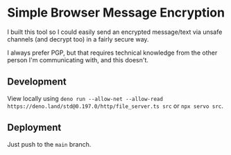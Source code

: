 # Simple Browser Message Encryption

I built this tool so I could easily send an encrypted message/text via unsafe channels (and decrypt too) in a fairly secure way.

I always prefer PGP, but that requires technical knowledge from the other person I'm communicating with, and this doesn't.

## Development

View locally using `deno run --allow-net --allow-read https://deno.land/std@0.197.0/http/file_server.ts src` or `npx servo src`.

## Deployment

Just push to the `main` branch.
